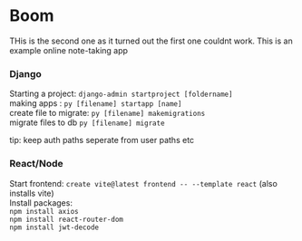 # Boom
THis is the second one as it turned out the first one couldnt work. This is an example online note-taking app

### Django
Starting a project: `django-admin startproject [foldername]`<br>
making apps : `py [filename] startapp [name]`<br>
create file to migrate: `py [filename] makemigrations`<br>
migrate files to db `py [filename] migrate`

tip: keep auth paths seperate from user paths etc

### React/Node
Start frontend: `create vite@latest frontend -- --template react` (also installs vite)<br>
Install packages:<br>
`npm install axios`<br>
`npm install react-router-dom`<br>
`npm install jwt-decode`<br>